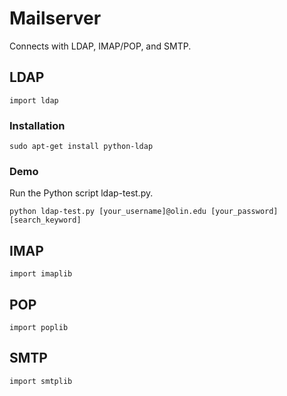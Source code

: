 # Mailserver

Connects with LDAP, IMAP/POP, and SMTP.

## LDAP

<code>import ldap</code>

### Installation
	sudo apt-get install python-ldap

### Demo
Run the Python script ldap-test.py.

	python ldap-test.py [your_username]@olin.edu [your_password] [search_keyword]


## IMAP

<code>import imaplib</code>

## POP

<code>import poplib</code>

## SMTP

<code>import smtplib</code>

